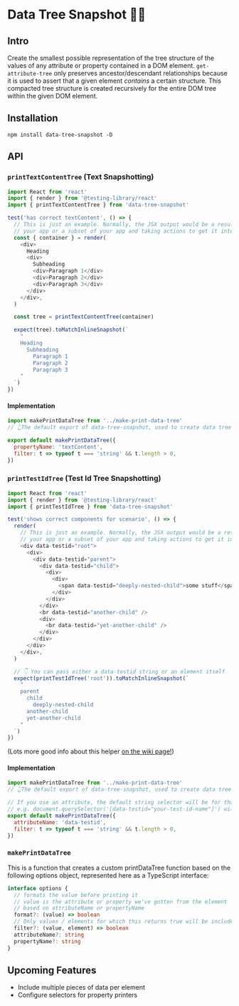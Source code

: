 # Data Tree Snapshot 🌳🤳

## Intro

Create the smallest possible representation of the tree structure of the values of any attribute or property contained in a DOM element. `get-attribute-tree` only preserves ancestor/descendant relationships because it is used to assert that a given element _contains_ a certain structure. This compacted tree structure is created recursively for the entire DOM tree within the given DOM element.

## Installation

```
npm install data-tree-snapshot -D
```

## API

### `printTextContentTree` (Text Snapshotting)

```js
import React from 'react'
import { render } from '@testing-library/react'
import { printTextContentTree } from 'data-tree-snapshot'

test('has correct textContent', () => {
  // This is just an example. Normally, the JSX output would be a result of rendering
  // your app or a subset of your app and taking actions to get it into a given state
  const { container } = render(
    <div>
      Heading
      <div>
        Subheading
        <div>Paragraph 1</div>
        <div>Paragraph 2</div>
        <div>Paragraph 3</div>
      </div>
    </div>,
  )

  const tree = printTextContentTree(container)

  expect(tree).toMatchInlineSnapshot(`
    "
    Heading
      Subheading
        Paragraph 1
        Paragraph 2
        Paragraph 3
    "
  `)
})
```

#### Implementation

```js
import makePrintDataTree from '../make-print-data-tree'
// 👆The default export of data-tree-snapshot, used to create data tree printers

export default makePrintDataTree({
  propertyName: 'textContent',
  filter: t => typeof t === 'string' && t.length > 0,
})
```

### `printTestIdTree` (Test Id Tree Snapshotting)

```js
import React from 'react'
import { render } from '@testing-library/react'
import { printTestIdTree } from 'data-tree-snapshot'

test('shows correct components for scenario', () => {
  render(
    // This is just an example. Normally, the JSX output would be a result of rendering
    // your app or a subset of your app and taking actions to get it into a given state
    <div data-testid="root">
      <div>
        <div data-testid="parent">
          <div data-testid="child">
            <div>
              <div>
                <span data-testid="deeply-nested-child">some stuff</span>
              </div>
            </div>
          </div>
          <br data-testid="another-child" />
          <div>
            <br data-testid="yet-another-child" />
          </div>
        </div>
      </div>
    </div>,
  )

  // 👇 You can pass either a data-testid string or an element itself
  expect(printTestIdTree('root')).toMatchInlineSnapshot(`
    "
    parent
      child
        deeply-nested-child
      another-child
      yet-another-child
    "
  `)
})
```

(Lots more good info about this helper [on the wiki page!](https://github.com/granmoe/data-tree-snapshot/wiki/printTestIdTree))

#### Implementation

```js
import makePrintDataTree from '../make-print-data-tree'
// 👆The default export of data-tree-snapshot, used to create data tree printers

// If you use an attribute, the default string selector will be for that attribute
// e.g. document.querySelector('[data-testid="your-test-id-name"]') will be used for printTestIdTree
export default makePrintDataTree({
  attributeName: 'data-testid',
  filter: t => typeof t === 'string' && t.length > 0,
})
```

### `makePrintDataTree`

This is a function that creates a custom printDataTree function based on the following options object, represented here as a TypeScript interface:

```ts
interface options {
  // formats the value before printing it
  // value is the attribute or property we've gotten from the element
  // based on attributeName or propertyName
  format?: (value) => boolean
  // Only values / elements for which this returns true will be included
  filter?: (value, element) => boolean
  attributeName?: string
  propertyName?: string
}
```

## Upcoming Features

- Include multiple pieces of data per element
- Configure selectors for property printers
